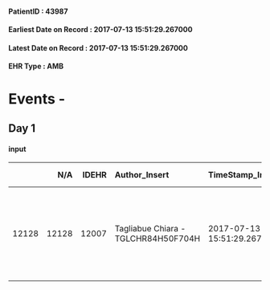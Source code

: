 
#### PatientID : 43987
#### Earliest Date on Record : 2017-07-13 15:51:29.267000
#### Latest Date on Record : 2017-07-13 15:51:29.267000
#### EHR Type : AMB

# Events - 

## Day 1

#### input
|       |    N/A |   IDEHR | Author_Insert                       | TimeStamp_Insert           | EHRType   |   PatientID |   IDDigitalSignDocument | persone_vicine   |   Unnamed: 0_x.1 |   IDANAMNESI_SOCIALE | Patient   | FamigliaAltro   | Paziente_T   | FamigliaAltro_T   |   Non_Rilevabile_x.1 | Note_Non_Rilevabile_x.1   | opt_Problemi   | Note_I                                                                        | chk_contr_sintomi   | chk_competenza                                 | opt_paziente_a   | opt_famiglia_a   | opt_adeguatezza   | ds_note_ad                                                | opt_paziente_solo   | ds_note_con                                                                                     | opt_presente_assente   | Presenza_minori   | Caregiver_principale   | opt_capacita         | ds_familiari_coinv                      | opt_necessario   | opt_presente   | opt_risorse_ec   | opt_paziente_psi   | opt_Ins_vol   | ds_note_prio                                                                                       | Needs     | Domestic partnership   | Fragility      | opt_disponibilita_f   | opt_famiglia_psi   | opt_disponibilit_paz   |
|------:|-------:|--------:|:------------------------------------|:---------------------------|:----------|------------:|------------------------:|:-----------------|-----------------:|---------------------:|:----------|:----------------|:-------------|:------------------|---------------------:|:--------------------------|:---------------|:------------------------------------------------------------------------------|:--------------------|:-----------------------------------------------|:-----------------|:-----------------|:------------------|:----------------------------------------------------------|:--------------------|:------------------------------------------------------------------------------------------------|:-----------------------|:------------------|:-----------------------|:---------------------|:----------------------------------------|:-----------------|:---------------|:-----------------|:-------------------|:--------------|:---------------------------------------------------------------------------------------------------|:----------|:-----------------------|:---------------|:----------------------|:-------------------|:-----------------------|
| 12128 |  12128 |   12007 | Tagliabue Chiara - TGLCHR84H50F704H | 2017-07-13 15:51:29.267000 | AMB       |       43987 |                  813915 | N/A              |             6610 |                 4172 | Si#1      | Si#1            | Si#1         | Si#1              |                    0 | NR                        | No#0           | Il paziente e la moglie sono consapevoli dello stadio avanzato della malattia | controllo sintomi#0 | competenza/capacit√† assistenziale caregiver#0 | Congruenti#1     | Congruenti#1     | No#0              | la moglie ha 91 aa ed √® molto in ansia, non hanno figli. | No#0                | Vive con la moglie Cippitelli Silvana di 91 aa, con problemi di deambulazione, non hanno figli. | Presente#1             | No#0              | wife                   | Non incrementabile#2 | Il cognato Mario abita nelle vicinanze. | Si#1             | No#0           | Non adeguate#0   | No#0               | No#0          | La moglie, in accordo con i medici ospedalieri chiede il trasferimento del paziente in Casa Vidas. | Clinici#0 | Coniuge/Convivente#0   | psico-fisica#3 | No#0                  | No#0               | No#0                   |


